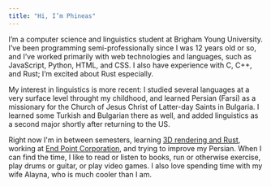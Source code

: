 ```yaml
---
title: "Hi, I’m Phineas"
---
```


I’m a computer science and linguistics student at Brigham Young University. I’ve been programming semi-professionally since I was 12 years old or so, and I’ve worked primarily with web technologies and languages, such as JavaScript, Python, HTML, and CSS. I also have experience with C, C++, and Rust; I’m excited about Rust especially.

My interest in linguistics is more recent: I studied several languages at a very surface level throught my childhood, and learned Persian (Farsi) as a missionary for the Church of Jesus Christ of Latter-day Saints in Bulgaria. I learned some Turkish and Bulgarian there as well, and added linguistics as a second major shortly after returning to the US.

Right now I'm in between semesters, learning [3D rendering and Rust](/blog/2022/rustyrender-tinyrender-in-rust-lesson-0/), working at [End Point Corporation](https://www.endpointdev.com), and trying to improve my Persian. When I can find the time, I like to read or listen to books, run or otherwise exercise, play drums or guitar, or play video games. I also love spending time with my wife Alayna, who is much cooler than I am.
